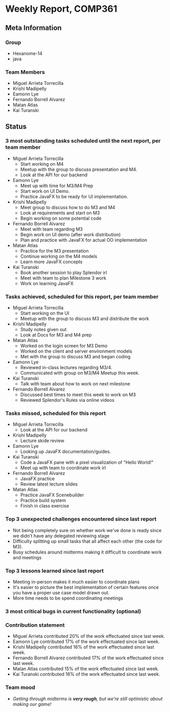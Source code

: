 # Weekly Report, COMP361

## Meta Information

### Group

 * Hexanome-14
 * java

### Team Members

 * Miguel Arrieta Torrecilla
 * Krishi Madipelly
 * Eamonn Lye
 * Fernando Borrell Alvarez
 * Matan Atlas
 * Kai Turanski

## Status

### 3 most outstanding tasks scheduled until the next report, per team member

 * Miguel Arrieta Torrecilla
   * Start working on M4
   * Meetup with the group to discuss presentation and M4.
   * Look at the API for our backend
 * Eamonn Lye
   * Meet up with time for M3/M4 Prep
   * Start work on UI Demo.
   * Practice JavaFX to be ready for UI implementation.
 * Krishi Madipelly
   * Meet group to discuss how to do M3 and M4
   * Look at requirements and start on M3
   * Begin working on some potential code
 * Fernando Borrell Alvarez
   * Meet with team regarding M3
   * Begin work on UI demo (after work distribution)
   * Plan and practice with JavaFX for actual OO implementation
 * Matan Atlas
   * Practice for the M3 presentation
   * Continue working on the M4 models
   * Learn more JavaFX concepts
 * Kai Turanski
   * Book another session to play Splendor irl
   * Meet with team to plan Milestone 3 work
   * Work on learning JavaFX

### Tasks achieved, scheduled for this report, per team member  

 * Miguel Arrieta Torrecilla
   * Start working on the UI
   * Meetup with the group to discuss M3 and distribute the work
 * Krishi Madipelly
   * Study notes given out
   * Look at Docs for M3 and M4 prep
 * Matan Atlas
   * Worked on the login screen for M3 Demo
   * Worked on the client and server environment models
   * Met with the group to discuss M3 and began coding
 * Eamonn Lye
   * Reviewed in-class lectures regarding M3/4.
   * Communicated with group on M3/M4 Meetup this week.
 * Kai Turanski
   * Talk with team about how to work on next milestone
 * Fernando Borrell Alvarez
   * Discussed best times to meet this week to work on M3
   * Reviewed Splendor's Rules via online videos

### Tasks missed, scheduled for this report

 * Miguel Arrieta Torrecilla
   * Look at the API for our backend
 * Krishi Madipelly
   * Lecture skide review
 * Eamonn Lye
   * Looking up JavaFX documentation/guides.
 * Kai Turanski
   * Code a JavaFX pane with a pixel visualization of "Hello World!"
   * Meet up with team to coordinate work irl
 * Fernando Borrell Alvarez
   * JavaFX practice
   * Review latest lecture slides
 * Matan Atlas
   * Practice JavaFX Scenebuilder
   * Practice build system
   * Finish in class exercise

### Top 3 unexpected challenges encountered since last report

  * Not being completely sure on whether work we've done is ready since we didn't have any delegated reviewing stage
  * Difficulty splitting up small tasks that all affect each other (the code for M3).
  * Busy schedules around midterms making it difficult to coordinate work and meetings

### Top 3 lessons learned since last report

  * Meeting in-person makes it much easier to coordinate plans
  * It's easier to picture the best implementation of certain features once you have a proper use case model drawn out.
  * More time needs to be spend coordinating meetings 

### 3 most critical bugs in current functionality (optional)

### Contribution statement

 * Miguel Arrieta contributed 20% of the work effectuated since last week.
 * Eamonn Lye contributed 17% of the work effectuated since last week.
 * Krishi Madipelly contributed 16% of the work effectuated since last week.
 * Fernando Borrell Alvarez contributed 17% of the work effectuated since last week.
 * Matan Atlas contributed 15% of the work effectuated since last week.
 * Kai Turanski contributed 16% of the work effectuated since last week.

### Team mood

 * *Getting through midterms is **very rough**, but we're still optimistic about making our game!*
